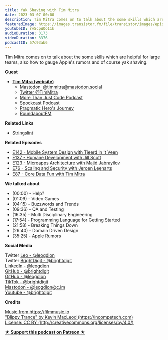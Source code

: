 ```yaml
---
title: Yak Shaving with Tim Mitra
date: 2023-03-07 00:00
description: Tim Mitra comes on to talk about the some skills which are helpful for large teams, also how to gauge Apple's rumors and of course yak shaving.
featuredImage: https://images.transistor.fm/file/transistor/images/episode/1227222/full_1677698066-artwork.jpg
youtubeID: rv5cpWOo11k
audioDuration: 3173
videoDuration: 3376
podcastID: 57c93ab6
---
```

<p>Tim Mitra comes on to talk about the some skills which are helpful for large teams, also how to gauge Apple's rumors and of course yak shaving.</p><p><b>Guest</b></p><ul><li>
<a href="https://it-guy.com/"><strong>Tim Mitra (website)</strong></a><ul>
<li><a href="https://mastodon.social/@timmitra">Mastodon  @timmitra@mastodon.social</a></li>
<li><a href="https://twitter.com/timmitra">Twitter @TimMitra</a></li>
<li>
<a href="https://mtjc.fireside.fm/">More Than Just Code Podcast</a> </li>
<li>
<a href="http://spockcast.com/">Spockcast</a> Podcast</li>
<li><a href="https://podcasts.apple.com/au/podcast/pragmatic-heros-journey/id1548518533">Pragmatic Hero's Journe‪y</a></li>
<li><a href="https://roundaboutfm.com/">RoundaboutFM</a></li>
</ul>
</li></ul><p><b>Related Links</b></p><ul><li><a href="https://github.com/Faire/StringsLint">Stringslint</a></li></ul><p><b>Related Episodes</b></p><ul>
<li><a href="https://share.transistor.fm/s/02c8f68a">E142 - Mobile System Design with Tjeerd in 't Veen</a></li>
<li><a href="https://share.transistor.fm/s/2f6716c9">E137 - Humane Development with Jill Scott</a></li>
<li><a href="https://share.transistor.fm/s/ff9b73a8">E123 - Microapps Architecture with Majid Jabrayilov</a></li>
<li><a href="https://share.transistor.fm/s/5c6e99e7">E76 - Scaling and Security with Jeroen Leenarts</a></li>
<li><a href="https://share.transistor.fm/s/448ffe27">E87 - Core Data Fun with Tim Mitra</a></li>
</ul><p><b>We talked about </b></p><p></p><ul>
<li>(00:00) - Help?</li>
<li>(01:09) - Video Games</li>
<li>(04:15) - Buzzwords and Trends</li>
<li>(09:36) - QA and Testing</li>
<li>(16:35) - Multi Disciplinary Engineering</li>
<li>(17:54) - Programming Language for Getting Started</li>
<li>(21:58) - Breaking Things Down</li>
<li>(26:40) - Domain Driven Design</li>
<li>(35:25) - Apple Rumors</li>
</ul><p><b>Social Media</b></p><p>Twitter <a href="https://twitter.com/leogdion">Leo - @leogdion</a><a href="https://twitter.com/brightdigit"><br></a>Twitter <a href="https://twitter.com/brightdigit">BrightDigit - @brightdigit</a><br><a href="https://www.linkedin.com/in/leogdion/">LinkedIn - @leogdion</a><br><a href="https://github.com/brightdigit">GitHub - @brightdigit</a><br><a href="https://github.com/leogdion/">GitHub - @leogdion</a><br><a href="https://www.tiktok.com/@brightdigit">TikTok - @brightdigit</a><br><a href="https://c.im/@leogdion">Mastodon - @leogdion@c.im</a><br><a href="http://youtube.com/@brightdigit">Youtube - @brightdigit</a></p><p><b>Credits</b></p><p><a href="https://filmmusic.io/">Music from https://filmmusic.io</a><br><a href="https://incompetech.com/">"Blippy Trance" by Kevin MacLeod (https://incompetech.com)</a><br><a href="http://creativecommons.org/licenses/by/4.0/">License: CC BY (http://creativecommons.org/licenses/by/4.0/)</a></p>
<strong>
  <a href="https://www.patreon.com/empowerappsshow" rel="payment" title="★ Support this podcast on Patreon ★">★ Support this podcast on Patreon ★</a>
</strong>
      